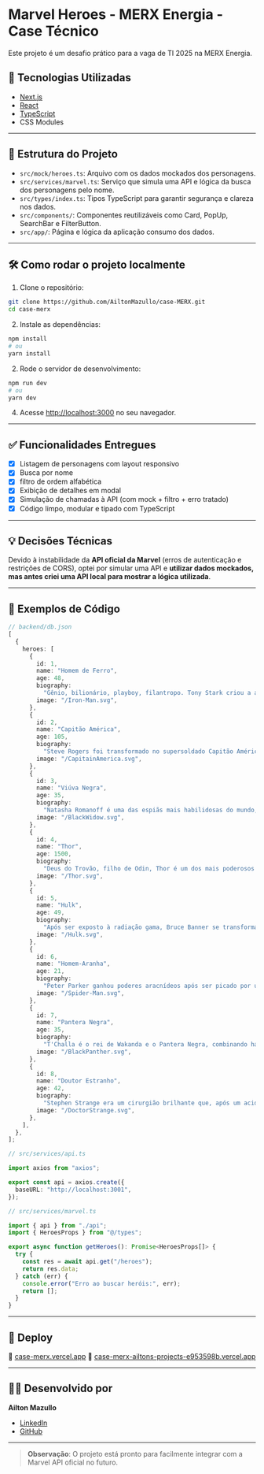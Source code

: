 # Marvel Heroes - MERX Energia - Case Técnico

Este projeto é um desafio prático para a vaga de TI 2025 na MERX Energia.

## 🧪 Tecnologias Utilizadas

- [Next.js](https://nextjs.org/)
- [React](https://reactjs.org/)
- [TypeScript](https://www.typescriptlang.org/)
- CSS Modules

---

## 📁 Estrutura do Projeto

- `src/mock/heroes.ts`: Arquivo com os dados mockados dos personagens.
- `src/services/marvel.ts`: Serviço que simula uma API e lógica da busca dos personagens pelo nome.
- `src/types/index.ts`: Tipos TypeScript para garantir segurança e clareza nos dados.
- `src/components/`: Componentes reutilizáveis como Card, PopUp, SearchBar e FilterButton.
- `src/app/`: Página e lógica da aplicação consumo dos dados.

---

## 🛠 Como rodar o projeto localmente

1. Clone o repositório:

```bash
git clone https://github.com/AiltonMazullo/case-MERX.git
cd case-merx
```

2. Instale as dependências:

```bash
npm install
# ou
yarn install
```

2. Rode o servidor de desenvolvimento:

```bash
npm run dev
# ou
yarn dev
```

4. Acesse [http://localhost:3000](http://localhost:3000) no seu navegador.

---

## ✅ Funcionalidades Entregues

- [x] Listagem de personagens com layout responsivo
- [x] Busca por nome
- [x] filtro de ordem alfabética
- [x] Exibição de detalhes em modal
- [x] Simulação de chamadas à API (com mock + filtro + erro tratado)
- [x] Código limpo, modular e tipado com TypeScript

---

## 💡 Decisões Técnicas

Devido à instabilidade da **API oficial da Marvel** (erros de autenticação e restrições de CORS), optei por simular uma API e **utilizar dados mockados, mas antes criei uma API local para mostrar a lógica utilizada**.

---

## 🧩 Exemplos de Código

```ts
// backend/db.json
[
  {
    heroes: [
      {
        id: 1,
        name: "Homem de Ferro",
        age: 48,
        biography:
          "Gênio, bilionário, playboy, filantropo. Tony Stark criou a armadura do Homem de Ferro para salvar sua vida e depois usou sua tecnologia para proteger o mundo.",
        image: "/Iron-Man.svg",
      },
      {
        id: 2,
        name: "Capitão América",
        age: 105,
        biography:
          "Steve Rogers foi transformado no supersoldado Capitão América durante a Segunda Guerra Mundial. É símbolo de coragem, justiça e liderança.",
        image: "/CapitainAmerica.svg",
      },
      {
        id: 3,
        name: "Viúva Negra",
        age: 35,
        biography:
          "Natasha Romanoff é uma das espiãs mais habilidosas do mundo, com passado misterioso e grande lealdade aos Vingadores.",
        image: "/BlackWidow.svg",
      },
      {
        id: 4,
        name: "Thor",
        age: 1500,
        biography:
          "Deus do Trovão, filho de Odin, Thor é um dos mais poderosos defensores da Terra e de Asgard, empunhando o martelo Mjolnir.",
        image: "/Thor.svg",
      },
      {
        id: 5,
        name: "Hulk",
        age: 49,
        biography:
          "Após ser exposto à radiação gama, Bruce Banner se transforma no incrível Hulk, uma força imparável movida pela raiva.",
        image: "/Hulk.svg",
      },
      {
        id: 6,
        name: "Homem-Aranha",
        age: 21,
        biography:
          "Peter Parker ganhou poderes aracnídeos após ser picado por uma aranha radioativa. Usa suas habilages para proteger Nova York.",
        image: "/Spider-Man.svg",
      },
      {
        id: 7,
        name: "Pantera Negra",
        age: 35,
        biography:
          "T'Challa é o rei de Wakanda e o Pantera Negra, combinando habilages de combate, inteligência e tecnologia avançada.",
        image: "/BlackPanther.svg",
      },
      {
        id: 8,
        name: "Doutor Estranho",
        age: 42,
        biography:
          "Stephen Strange era um cirurgião brilhante que, após um acidente, se tornou o Mago Supremo e protetor da Terra contra ameaças místicas.",
        image: "/DoctorStrange.svg",
      },
    ],
  },
];

// src/services/api.ts

import axios from "axios";

export const api = axios.create({
  baseURL: "http://localhost:3001",
});

// src/services/marvel.ts

import { api } from "./api";
import { HeroesProps } from "@/types";

export async function getHeroes(): Promise<HeroesProps[]> {
  try {
    const res = await api.get("/heroes");
    return res.data;
  } catch (err) {
    console.error("Erro ao buscar heróis:", err);
    return [];
  }
}
```

---

## 🚀 Deploy

🔗 [case-merx.vercel.app](https://case-merx.vercel.app)
🔗 [case-merx-ailtons-projects-e953598b.vercel.app](https://case-merx-ailtons-projects-e953598b.vercel.app)

---

## 👨‍💻 Desenvolvido por

**Ailton Mazullo**

- [LinkedIn](https://www.linkedin.com/in/ailton-mazullo-33b5b0276)
- [GitHub](https://github.com/AiltonMazullo)

---

> **Observação**: O projeto está pronto para facilmente integrar com a Marvel API oficial no futuro.
